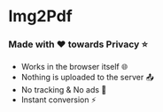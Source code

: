 # Img2Pdf
### Made with ❤️ towards Privacy ⭐
- Works in the browser itself 🌐
- Nothing is uploaded to the server 📤
- No tracking & No ads 🚫
- Instant conversion ⚡
